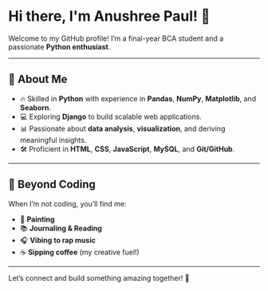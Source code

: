 # Hi there, I'm Anushree Paul! 👋  

Welcome to my GitHub profile! I’m a final-year BCA student and a passionate **Python enthusiast**.  

---

## 🌟 About Me  
- 🔥 Skilled in **Python** with experience in **Pandas**, **NumPy**, **Matplotlib**, and **Seaborn**.  
- 💻 Exploring **Django** to build scalable web applications.  
- 📊 Passionate about **data analysis**, **visualization**, and deriving meaningful insights.  
- 🛠️ Proficient in **HTML**, **CSS**, **JavaScript**, **MySQL**, and **Git/GitHub**.  

---

## 🎨 Beyond Coding  
When I’m not coding, you’ll find me:  
- 🎨 **Painting**  
- 📚 **Journaling & Reading**  
- 🎧 **Vibing to rap music**  
- ☕ **Sipping coffee** (my creative fuel!)  

---

Let’s connect and build something amazing together! 🚀  

